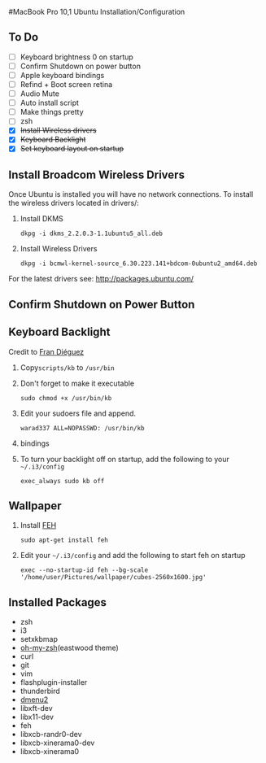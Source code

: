 #MacBook Pro 10,1 Ubuntu Installation/Configuration

## To Do

 - [ ] Keyboard brightness 0 on startup
 - [ ] Confirm Shutdown on power button
 - [ ] Apple keyboard bindings
 - [ ] Refind + Boot screen retina
 - [ ] Audio Mute
 - [ ] Auto install script
 - [ ] Make things pretty
 - [ ] zsh
 - [x] ~~Install Wireless drivers~~
 - [x] ~~Keyboard Backlight~~
 - [x] ~~Set keyboard layout on startup~~

## Install Broadcom Wireless Drivers

Once Ubuntu is installed you will have no network connections.
To install the wireless drivers located in drivers/:

 1. Install DKMS

    `dkpg -i dkms_2.2.0.3-1.1ubuntu5_all.deb`

 2. Install Wireless Drivers

    `dkpg -i bcmwl-kernel-source_6.30.223.141+bdcom-0ubuntu2_amd64.deb`

For the latest drivers see: http://packages.ubuntu.com/

## Confirm Shutdown on Power Button

## Keyboard Backlight

Credit to [Fran Diéguez](http://www.frandieguez.com/blog/2010/06/24/macbook-pro-keyboard-backlight-keys-on-ubuntu-gnulinux/)

 1. Copy`scripts/kb` to `/usr/bin`
 2. Don't forget to make it executable
 
    `sudo chmod +x /usr/bin/kb`

 3. Edit your sudoers file and append.

    `warad337 ALL=NOPASSWD: /usr/bin/kb`

 4. bindings
 5. To turn your backlight off on startup, add the following to your `~/.i3/config`

    `exec_always sudo kb off `

## Wallpaper

 1. Install [FEH](http://feh.finalrewind.org/)
    
    `sudo apt-get install feh` 
 
2. Edit your `~/.i3/config` and add the following to start feh on startup
    
    `exec --no-startup-id feh --bg-scale '/home/user/Pictures/wallpaper/cubes-2560x1600.jpg'`

## Installed Packages

 * zsh
 * i3
 * setxkbmap
 * [oh-my-zsh](https://github.com/robbyrussell/oh-my-zsh)(eastwood theme)
 * curl
 * git
 * vim
 * flashplugin-installer
 * thunderbird
 * [dmenu2](https://bitbucket.org/melek/dmenu2)
 * libxft-dev
 * libx11-dev
 * feh
 * libxcb-randr0-dev
 * libxcb-xinerama0-dev
 * libxcb-xinerama0
